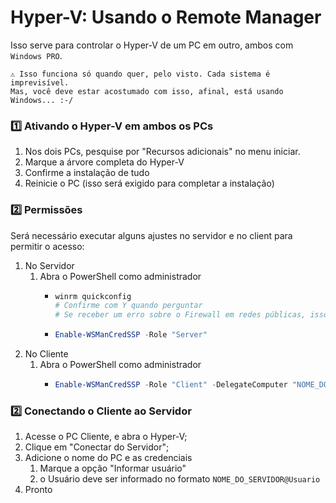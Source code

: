 # Hyper-V: Usando o Remote Manager

Isso serve para controlar o Hyper-V de um PC em outro, ambos com `Windows PRO`.

```
⚠️ Isso funciona só quando quer, pelo visto. Cada sistema é imprevisível.
Mas, você deve estar acostumado com isso, afinal, está usando Windows... :-/
```


### 1️⃣ Ativando o Hyper-V em ambos os PCs

1. Nos dois PCs, pesquise por "Recursos adicionais" no menu iniciar.
2. Marque a árvore completa do Hyper-V
3. Confirme a instalação de tudo
4. Reinicie o PC (isso será exigido para completar a instalação)


### 2️⃣ Permissões

Será necessário executar alguns ajustes no servidor e no client para permitir o acesso:

1. No Servidor
    1. Abra o PowerShell como administrador
        - ```ps1
          winrm quickconfig
          # Confirme com Y quando perguntar
          # Se receber um erro sobre o Firewall em redes públicas, isso não será problema, a menos que você esteja em uma rede pública.
          ```
        - ```ps1
          Enable-WSManCredSSP -Role "Server"
          ```
 2. No Cliente
     1. Abra o PowerShell como administrador
         - ```ps1
           Enable-WSManCredSSP -Role "Client" -DelegateComputer "NOME_DO_SERVIDOR"
           ```


### 2️⃣ Conectando o Cliente ao Servidor

1. Acesse o PC Cliente, e abra o Hyper-V;
2. Clique em "Conectar do Servidor";
3. Adicione o nome do PC e as credenciais
    1. Marque a opção "Informar usuário"
    2. o Usuário deve ser informado no formato `NOME_DO_SERVIDOR@Usuario`
4. Pronto